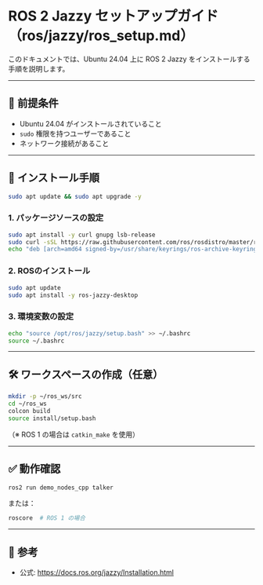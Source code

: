 # ROS 2 Jazzy セットアップガイド（ros/jazzy/ros_setup.md）

このドキュメントでは、Ubuntu 24.04 上に ROS 2 Jazzy をインストールする手順を説明します。

---

## 🧩 前提条件

- Ubuntu 24.04 がインストールされていること
- `sudo` 権限を持つユーザーであること
- ネットワーク接続があること

---

## 🚀 インストール手順

```bash
sudo apt update && sudo apt upgrade -y
```

### 1. パッケージソースの設定

```bash
sudo apt install -y curl gnupg lsb-release
sudo curl -sSL https://raw.githubusercontent.com/ros/rosdistro/master/ros.asc | sudo gpg --dearmor -o /usr/share/keyrings/ros-archive-keyring.gpg
echo "deb [arch=amd64 signed-by=/usr/share/keyrings/ros-archive-keyring.gpg] http://packages.ros.org/ros2/ubuntu $(lsb_release -sc) main" | sudo tee /etc/apt/sources.list.d/ros2-latest.list > /dev/null
```

### 2. ROSのインストール

```bash
sudo apt update
sudo apt install -y ros-jazzy-desktop
```

### 3. 環境変数の設定

```bash
echo "source /opt/ros/jazzy/setup.bash" >> ~/.bashrc
source ~/.bashrc
```

---

## 🛠 ワークスペースの作成（任意）

```bash
mkdir -p ~/ros_ws/src
cd ~/ros_ws
colcon build
source install/setup.bash
```

（※ ROS 1 の場合は `catkin_make` を使用）

---

## ✅ 動作確認

```bash
ros2 run demo_nodes_cpp talker
```

または：

```bash
roscore  # ROS 1 の場合
```

---

## 📎 参考

- 公式: https://docs.ros.org/jazzy/Installation.html
